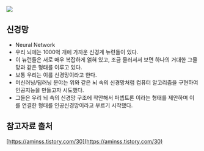 ![](https://img1.daumcdn.net/thumb/R1280x0/?scode=mtistory2&fname=https%3A%2F%2Fblog.kakaocdn.net%2Fdn%2Fetrbdx%2FbtrrDo8fmBe%2FQqqmNAIYcwYt6vO8NFVku0%2Fimg.png)

## 신경망
- Neural Network
- 우리 뇌에는 1000억 개에 가까운 신경계 뉴련들이 있다.
- 이 뉴런들은 서로 매우 복잡하게 얽혀 있고, 조금 물러서서 보면 하나의 거대한 그물망과 같은 형태를 이루고 있다.
- 보통 우리는 이를 신경망이라고 한다.
- 머신러닝/딥러닝 분야는 위와 같은 뇌 속의 신경망처럼 컴퓨터 알고리즘을 구현하여 인공지능을 만들고자 시도했다.
- 그들은 우리 뇌 속의 신경망 구조에 착안해서 퍼셉트론 이라는 형태를 제안하며 이를 연결한 형태를 인공신경망이라고 부르기 시작했다.

## 참고자료 출처
[https://aminss.tistory.com/30](https://aminss.tistory.com/30)